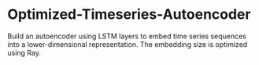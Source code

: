 # Optimized-Timeseries-Autoencoder
Build an autoencoder using LSTM layers to embed time series sequences into a lower-dimensional representation. The embedding size is optimized using Ray.
